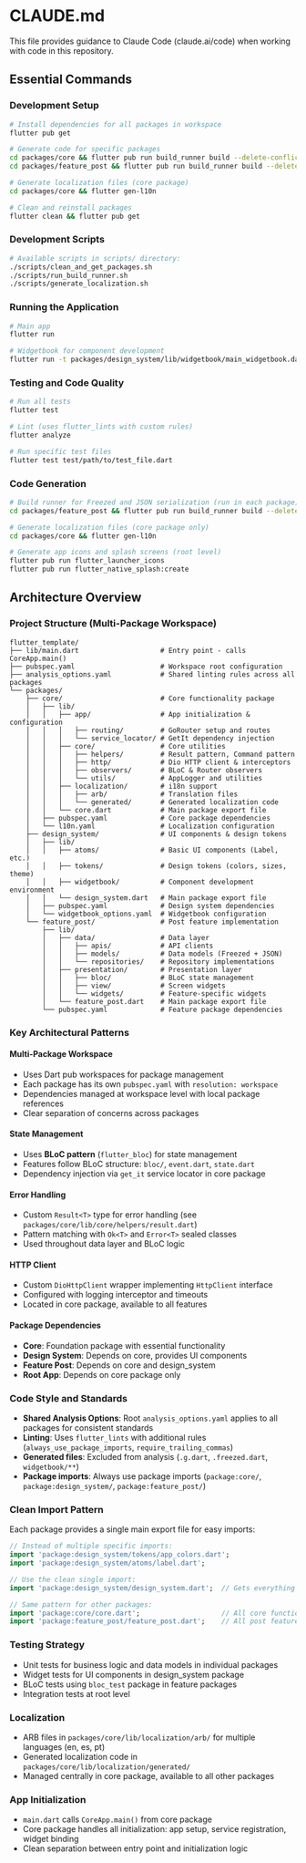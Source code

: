 # CLAUDE.md

This file provides guidance to Claude Code (claude.ai/code) when working with code in this repository.

## Essential Commands

### Development Setup
```bash
# Install dependencies for all packages in workspace
flutter pub get

# Generate code for specific packages
cd packages/core && flutter pub run build_runner build --delete-conflicting-outputs
cd packages/feature_post && flutter pub run build_runner build --delete-conflicting-outputs

# Generate localization files (core package)
cd packages/core && flutter gen-l10n

# Clean and reinstall packages
flutter clean && flutter pub get
```

### Development Scripts
```bash
# Available scripts in scripts/ directory:
./scripts/clean_and_get_packages.sh
./scripts/run_build_runner.sh
./scripts/generate_localization.sh
```

### Running the Application
```bash
# Main app
flutter run

# Widgetbook for component development
flutter run -t packages/design_system/lib/widgetbook/main_widgetbook.dart
```

### Testing and Code Quality
```bash
# Run all tests
flutter test

# Lint (uses flutter_lints with custom rules)
flutter analyze

# Run specific test files
flutter test test/path/to/test_file.dart
```

### Code Generation
```bash
# Build runner for Freezed and JSON serialization (run in each package)
cd packages/feature_post && flutter pub run build_runner build --delete-conflicting-outputs

# Generate localization files (core package only)
cd packages/core && flutter gen-l10n

# Generate app icons and splash screens (root level)
flutter pub run flutter_launcher_icons
flutter pub run flutter_native_splash:create
```

## Architecture Overview

### Project Structure (Multi-Package Workspace)

```
flutter_template/
├── lib/main.dart                    # Entry point - calls CoreApp.main()
├── pubspec.yaml                     # Workspace root configuration
├── analysis_options.yaml            # Shared linting rules across all packages
└── packages/
    ├── core/                        # Core functionality package
    │   ├── lib/
    │   │   ├── app/                 # App initialization & configuration
    │   │   │   ├── routing/         # GoRouter setup and routes
    │   │   │   └── service_locator/ # GetIt dependency injection
    │   │   ├── core/                # Core utilities
    │   │   │   ├── helpers/         # Result pattern, Command pattern
    │   │   │   ├── http/            # Dio HTTP client & interceptors
    │   │   │   ├── observers/       # BLoC & Router observers
    │   │   │   └── utils/           # AppLogger and utilities
    │   │   ├── localization/        # i18n support
    │   │   │   ├── arb/             # Translation files
    │   │   │   └── generated/       # Generated localization code
    │   │   └── core.dart            # Main package export file
    │   ├── pubspec.yaml             # Core package dependencies
    │   └── l10n.yaml                # Localization configuration
    ├── design_system/               # UI components & design tokens
    │   ├── lib/
    │   │   ├── atoms/               # Basic UI components (Label, etc.)
    │   │   ├── tokens/              # Design tokens (colors, sizes, theme)
    │   │   ├── widgetbook/          # Component development environment
    │   │   └── design_system.dart   # Main package export file
    │   ├── pubspec.yaml             # Design system dependencies
    │   └── widgetbook_options.yaml  # Widgetbook configuration
    └── feature_post/                # Post feature implementation
        ├── lib/
        │   ├── data/                # Data layer
        │   │   ├── apis/            # API clients
        │   │   ├── models/          # Data models (Freezed + JSON)
        │   │   └── repositories/    # Repository implementations
        │   ├── presentation/        # Presentation layer
        │   │   ├── bloc/            # BLoC state management
        │   │   ├── view/            # Screen widgets
        │   │   └── widgets/         # Feature-specific widgets
        │   └── feature_post.dart    # Main package export file
        └── pubspec.yaml             # Feature package dependencies
```

### Key Architectural Patterns

#### Multi-Package Workspace
- Uses Dart pub workspaces for package management
- Each package has its own `pubspec.yaml` with `resolution: workspace`
- Dependencies managed at workspace level with local package references
- Clear separation of concerns across packages

#### State Management
- Uses **BLoC pattern** (`flutter_bloc`) for state management
- Features follow BLoC structure: `bloc/`, `event.dart`, `state.dart`
- Dependency injection via `get_it` service locator in core package

#### Error Handling
- Custom `Result<T>` type for error handling (see `packages/core/lib/core/helpers/result.dart`)
- Pattern matching with `Ok<T>` and `Error<T>` sealed classes
- Used throughout data layer and BLoC logic

#### HTTP Client
- Custom `DioHttpClient` wrapper implementing `HttpClient` interface
- Configured with logging interceptor and timeouts
- Located in core package, available to all features

#### Package Dependencies
- **Core**: Foundation package with essential functionality
- **Design System**: Depends on core, provides UI components
- **Feature Post**: Depends on core and design_system
- **Root App**: Depends on core package only

### Code Style and Standards
- **Shared Analysis Options**: Root `analysis_options.yaml` applies to all packages for consistent standards
- **Linting**: Uses `flutter_lints` with additional rules (`always_use_package_imports`, `require_trailing_commas`)
- **Generated files**: Excluded from analysis (`.g.dart`, `.freezed.dart`, `widgetbook/**`)
- **Package imports**: Always use package imports (`package:core/`, `package:design_system/`, `package:feature_post/`)

### Clean Import Pattern
Each package provides a single main export file for easy imports:
```dart
// Instead of multiple specific imports:
import 'package:design_system/tokens/app_colors.dart';
import 'package:design_system/atoms/label.dart';

// Use the clean single import:
import 'package:design_system/design_system.dart';  // Gets everything

// Same pattern for other packages:
import 'package:core/core.dart';                    // All core functionality
import 'package:feature_post/feature_post.dart';    // All post features
```

### Testing Strategy
- Unit tests for business logic and data models in individual packages
- Widget tests for UI components in design_system package
- BLoC tests using `bloc_test` package in feature packages
- Integration tests at root level

### Localization
- ARB files in `packages/core/lib/localization/arb/` for multiple languages (en, es, pt)
- Generated localization code in `packages/core/lib/localization/generated/`
- Managed centrally in core package, available to all other packages

### App Initialization
- `main.dart` calls `CoreApp.main()` from core package
- Core package handles all initialization: app setup, service registration, widget binding
- Clean separation between entry point and initialization logic
